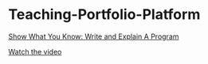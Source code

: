 # Teaching-Portfolio-Platform

[Show What You Know: Write and Explain A Program](https://www.youtube.com/watch?v=N6criNpLp4Q)




[Watch the video](https://www.youtube.com/watch?v=GOhbJWdmr9c)



